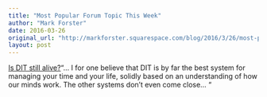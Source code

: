 ```yaml
---
title: "Most Popular Forum Topic This Week"
author: "Mark Forster"
date: 2016-03-26
original_url: "http://markforster.squarespace.com/blog/2016/3/26/most-popular-forum-topic-this-week.html"
layout: post
---
```


[Is DIT still alive?](http://markforster.squarespace.com/forum/post/2584952)“… I for one believe that DIT is by far the best system for managing your time and your life, solidly based on an understanding of how our minds work. The other systems don’t even come close… “
